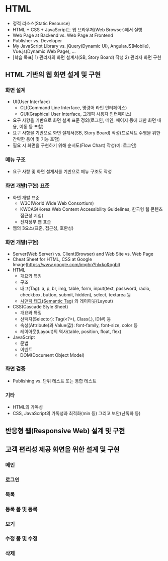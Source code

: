 # HTML
- 정적 리소스(Static Resource)
- HTML + CSS + JavaScript는 웹 브라우저(Web Browser)에서 실행
- Web Page at Backend vs. Web Page at Frontend
- Publisher vs. Developer
- My JavaScript Library vs. jQuery(Dynamic UI), AngularJS(Mobile), Vue.js(Dynamic Web Page), …
- [학습 목표] 1) 관리자의 화면 설계서(SB, Story Board) 작성 2) 관리자 화면 구현

## HTML 기반의 웹 화면 설계 및 구현

### 화면 설계
- UI(User Interface)
	- CLI(Command Line Interface, 명령어 라인 인터페이스)
	- GUI(Graphical User Interface, 그래픽 사용자 인터페이스)
- 요구 사항을 기반으로 화면 설계 표준 정의(로그인, 메인, 페이지 등에 대한 화면 내용, 이동 등 포함)
- 요구 사항을 기반으로 화면 설계서(SB, Story Board) 작성(프로젝트 수행을 위한 간략한 용어 및 기능 포함)
- 필요 시 화면을 구현하기 위해 순서도(Flow Chart) 작성(예: 로그인)

### 메뉴 구조
- 요구 사항 및 화면 설계서를 기반으로 메뉴 구조도 작성

### 화면 개발(구현) 표준
- 화면 개발 표준
	- W3C(World Wide Web Consortium)
	- KWCAG(Korea Web Content Accessibility Guidelines, 한국형 웹 콘텐츠 접근성 지침)
	- 전자정부 웹 표준
- 웹의 3요소(표준, 접근성, 호환성)

### 화면 개발(구현)
- Server(Web Server) vs. Client(Browser) and Web Site vs. Web Page
- Cheat Sheet for HTML, CSS at Google Image(https://www.google.com/imghp?hl=ko&ogbl)
- HTML
	- 개요와 특징
	- 구조
	- 태그(Tag): a, p, br, img, table, form, input(text, password, radio, checkbox, button, submit, hidden), select, textarea 등
	- [시맨틱 태그(Semantic Tag)](../../WebContent/html/semantic.html) 와 레이아웃(Layout)
- CSS(Cascade Style Sheet)
	- 개요와 특징
	- 선택자(Selector): Tag(<?>), Class(.), ID(#) 등
	- 속성(Attribute)과 Value(값): font-family, font-size, color 등
	- 레이아웃(Layout)의 역사(table, position, float, flex)
- JavaScript
	- 문법
	- 이벤트
	- DOM(Document Object Model)

### 화면 검증
- Publishing vs. 단위 테스트 또는 통합 테스트

### 기타
- HTML의 가독성
- CSS, JavaScript의 가독성과 최적화(min 등) 그리고 보안(난독화 등)

## 반응형 웹(Responsive Web) 설계 및 구현

## 고객 편리성 제공 화면을 위한 설계 및 구현

### 메인

### 로그인

### 목록

### 등록 폼 및 등록

### 보기

### 수정 폼 및 수정

### 삭제